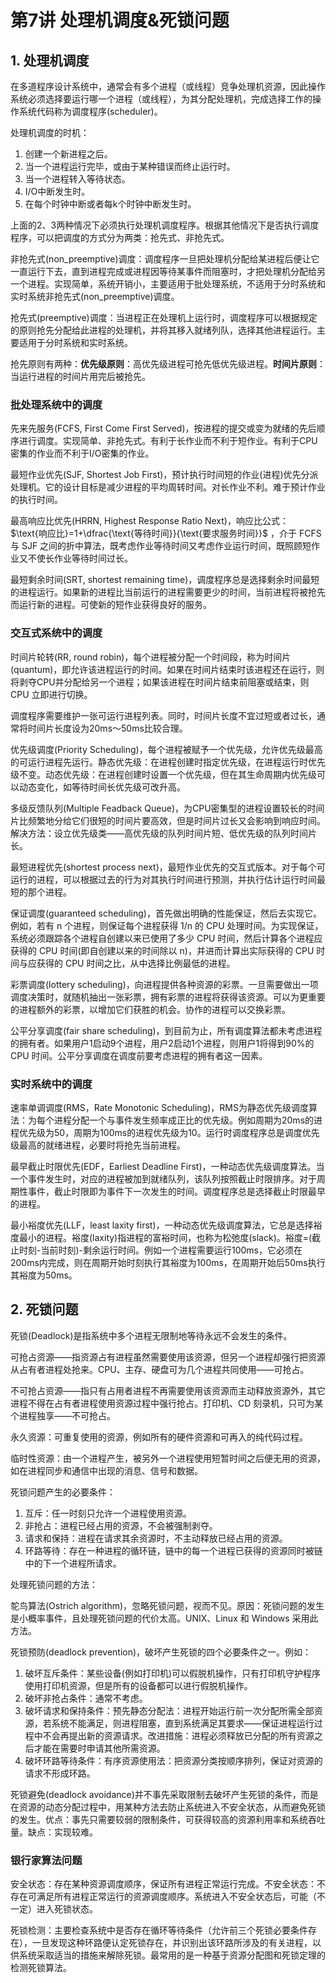 # 第7讲 处理机调度&死锁问题

## 1. 处理机调度

在多道程序设计系统中，通常会有多个进程（或线程）竞争处理机资源，因此操作系统必须选择要运行哪一个进程（或线程），为其分配处理机，完成选择工作的操作系统代码称为调度程序(scheduler)。

处理机调度的时机：

1. 创建一个新进程之后。
2. 当一个进程运行完毕，或由于某种错误而终止运行时。
3. 当一个进程转入等待状态。
4. I/O中断发生时。
5. 在每个时钟中断或者每k个时钟中断发生时。

上面的2、3两种情况下必须执行处理机调度程序。根据其他情况下是否执行调度程序，可以把调度的方式分为两类：抢先式、非抢先式。

非抢先式(non_preemptive)调度：调度程序一旦把处理机分配给某进程后便让它一直运行下去，直到进程完成或进程因等待某事件而阻塞时，才把处理机分配给另一个进程。实现简单，系统开销小，主要适用于批处理系统，不适用于分时系统和实时系统非抢先式(non_preemptive)调度。

抢先式(preemptive)调度：当进程正在处理机上运行时，调度程序可以根据规定的原则抢先分配给此进程的处理机，并将其移入就绪列队，选择其他进程运行。主要适用于分时系统和实时系统。

抢先原则有两种：**优先级原则**：高优先级进程可抢先低优先级进程。**时间片原则**：当运行进程的时间片用完后被抢先。

### 批处理系统中的调度

先来先服务(FCFS, First Come First Served)，按进程的提交或变为就绪的先后顺序进行调度。实现简单、非抢先式。有利于长作业而不利于短作业。有利于CPU密集的作业而不利于I/O密集的作业。

最短作业优先(SJF, Shortest Job First)，预计执行时间短的作业(进程)优先分派处理机。它的设计目标是减少进程的平均周转时间。对长作业不利。难于预计作业的执行时间。

最高响应比优先(HRRN, Highest Response Ratio Next)，响应比公式： $\text{响应比}=1+\dfrac{\text{等待时间}}{\text{要求服务时间}}$ ，介于 FCFS 与 SJF 之间的折中算法，既考虑作业等待时间又考虑作业运行时间，既照顾短作业又不使长作业等待时间过长。

最短剩余时间(SRT, shortest remaining time)，调度程序总是选择剩余时间最短的进程运行。如果新的进程比当前运行的进程需要更少的时间，当前进程将被抢先而运行新的进程。可使新的短作业获得良好的服务。

### 交互式系统中的调度

时间片轮转(RR, round robin)，每个进程被分配一个时间段，称为时间片(quantum)，即允许该进程运行的时间。如果在时间片结束时该进程还在运行，则将剥夺CPU并分配给另一个进程；如果该进程在时间片结束前阻塞或结束，则 CPU 立即进行切换。

调度程序需要维护一张可运行进程列表。同时，时间片长度不宜过短或者过长，通常将时间片长度设为20ms～50ms比较合理。

优先级调度(Priority Scheduling)，每个进程被赋予一个优先级，允许优先级最高的可运行进程先运行。静态优先级：在进程创建时指定优先级，在进程运行时优先级不变。动态优先级：在进程创建时设置一个优先级，但在其生命周期内优先级可以动态变化，如等待时间长优先级可改升高。

多级反馈队列(Multiple Feadback Queue)，为CPU密集型的进程设置较长的时间片比频繁地分给它们很短的时间片要高效，但是时间片过长又会影响到响应时间。解决方法：设立优先级类——高优先级的队列时间片短、低优先级的队列时间片长。

最短进程优先(shortest process next)，最短作业优先的交互式版本。对于每个可运行的进程，可以根据过去的行为对其执行时间进行预测，并执行估计运行时间最短的那个进程。

保证调度(guaranteed scheduling)，首先做出明确的性能保证，然后去实现它。例如，若有 n 个进程，则保证每个进程获得 1/n 的 CPU 处理时间。为实现保证，系统必须跟踪各个进程自创建以来已使用了多少 CPU 时间，然后计算各个进程应获得的 CPU 时间(即自创建以来的时间除以 n)，并进而计算出实际获得的 CPU 时间与应获得的 CPU 时间之比，从中选择比例最低的进程。

彩票调度(lottery scheduling)，向进程提供各种资源的彩票。一旦需要做出一项调度决策时，就随机抽出一张彩票，拥有彩票的进程将获得该资源。可以为更重要的进程额外的彩票，以增加它们获胜的机会。协作的进程可以交换彩票。

公平分享调度(fair share scheduling)，到目前为止，所有调度算法都未考虑进程的拥有者。如果用户1启动9个进程，用户2启动1个进程，则用户1将得到90%的 CPU 时间。公平分享调度在调度前要考虑进程的拥有者这一因素。

### 实时系统中的调度

速率单调调度(RMS，Rate Monotonic Scheduling)，RMS为静态优先级调度算法：为每个进程分配一个与事件发生频率成正比的优先级。例如周期为20ms的进程优先级为50，周期为100ms的进程优先级为10。运行时调度程序总是调度优先级最高的就绪进程，必要时将抢先当前进程。

最早截止时限优先(EDF，Earliest Deadline First)，一种动态优先级调度算法。当一个事件发生时，对应的进程被加到就绪队列，该队列按照截止时限排序。对于周期性事件，截止时限即为事件下一次发生的时间。调度程序总是选择截止时限最早的进程。

最小裕度优先(LLF，least laxity first)，一种动态优先级调度算法，它总是选择裕度最小的进程。裕度(laxity)指进程的富裕时间，也称为松弛度(slack)。裕度=(截止时刻-当前时刻)-剩余运行时间。例如一个进程需要运行100ms，它必须在200ms内完成，则在周期开始时刻执行其裕度为100ms，在周期开始后50ms执行其裕度为50ms。

## 2. 死锁问题

死锁(Deadlock)是指系统中多个进程无限制地等待永远不会发生的条件。

可抢占资源——指资源占有进程虽然需要使用该资源，但另一个进程却强行把资源从占有者进程处抢来。CPU、主存、硬盘可为几个进程共同使用——可抢占。

不可抢占资源——指只有占用者进程不再需要使用该资源而主动释放资源外，其它进程不得在占有者进程使用资源过程中强行抢占。打印机、CD 刻录机，只可为某个进程独享——不可抢占。

永久资源：可重复使用的资源，例如所有的硬件资源和可再入的纯代码过程。

临时性资源：由一个进程产生，被另外一个进程使用短暂时间之后便无用的资源，如在进程同步和通信中出现的消息、信号和数据。

死锁问题产生的必要条件：

1. 互斥：任一时刻只允许一个进程使用资源。
2. 非抢占：进程已经占用的资源，不会被强制剥夺。
3. 请求和保持：进程在请求其余资源时，不主动释放已经占用的资源。
4. 环路等待：存在一种进程的循环链，链中的每一个进程已获得的资源同时被链中的下一个进程所请求。

处理死锁问题的方法：

鸵鸟算法(Ostrich algorithm)，忽略死锁问题，视而不见。原因：死锁问题的发生是小概率事件，且处理死锁问题的代价太高。UNIX、Linux 和 Windows 采用此方法。

死锁预防(deadlock prevention)，破坏产生死锁的四个必要条件之一。例如：

1. 破坏互斥条件：某些设备(例如打印机)可以假脱机操作，只有打印机守护程序使用打印机资源，但是所有的设备都可以进行假脱机操作。
2. 破坏非抢占条件：通常不考虑。
3. 破坏请求和保持条件：预先静态分配法：进程开始运行前一次分配所需全部资源，若系统不能满足，则进程阻塞，直到系统满足其要求——保证进程运行过程中不会再提出新的资源请求。改进措施：进程必须释放已分配的所有资源之后才能在需要时申请其他所需资源。
4. 破坏环路等待条件：有序资源使用法：把资源分类按顺序排列，保证对资源的请求不形成环路。

死锁避免(deadlock avoidance)并不事先采取限制去破坏产生死锁的条件，而是在资源的动态分配过程中，用某种方法去防止系统进入不安全状态，从而避免死锁的发生。优点：事先只需要较弱的限制条件，可获得较高的资源利用率和系统吞吐量。缺点：实现较难。

### 银行家算法问题

安全状态：存在某种资源调度顺序，保证所有进程正常运行完成。不安全状态：不存在可满足所有进程正常运行的资源调度顺序。系统进入不安全状态后，可能（不一定）进入死锁状态。

死锁检测：主要检查系统中是否存在循环等待条件（允许前三个死锁必要条件存在），一旦发现这种环路便认定死锁存在，并识别出该环路所涉及的有关进程，以供系统采取适当的措施来解除死锁。最常用的是一种基于资源分配图和死锁定理的检测死锁算法。
